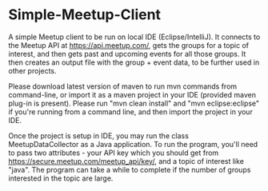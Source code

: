 Simple-Meetup-Client
======================

A simple Meetup client to be run on local IDE (Eclipse/IntelliJ). It connects to the Meetup API at https://api.meetup.com/, gets the groups for a topic of interest, and then gets past and upcoming events for all those groups. It then creates an output file with the group + event data, to be further used in other projects.

Please download latest version of maven to run mvn commands from command-line, or import it as a maven project in your IDE (provided maven plug-in is present). Please run "mvn clean install" and "mvn eclipse:eclipse" if you're running from a command line, and then import the project in your IDE.

Once the project is setup in IDE, you may run the class MeetupDataCollector as a Java application. To run the program, you'll need to pass two attributes - your API key which you should get from https://secure.meetup.com/meetup_api/key/, and a topic of interest like "java". The program can take a while to complete if the number of groups interested in the topic are large.
